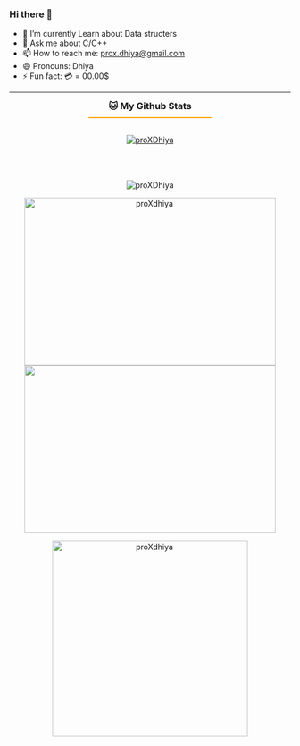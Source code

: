 ### Hi there 👋


- 🌱 I’m currently Learn about Data structers
- 💬 Ask me about C/C++
- 📫 How to reach me: prox.dhiya@gmail.com
- 😄 Pronouns: Dhiya
- ⚡ Fun fact: 💳 = 00.00$

<hr>

<h3 style="text-align: center; border-bottom: 2px solid orange; padding: 0 0 10px 0; width: 220px; margin: 0 auto; margin-bottom: 30px;">
    <b>🐱 My Github Stats</b>
</h3>

<p align="center">
<a href="https://github.com/proXdhiya/github-profile-trophy"><img src="https://github-profile-trophy.vercel.app/?username=proXdhiya&theme=dracula" alt="proXDhiya" /></a>
</p>


<p align="center" style="padding-top: 50px;">
<img src="https://activity-graph.herokuapp.com/graph?username=proXDhiya&theme=github" alt="proXDhiya" />
</p>


<p align="center">
    <img style="width: 450px; height: 300px;" src="https://github-readme-stats.vercel.app/api?username=proXDhiya&show_icons=true&theme=gotham" alt="proXdhiya" />
    <img style="width: 450px; height: 300px;" src="http://github-readme-streak-stats.herokuapp.com?user=proXDhiya&theme=gotham&hide_border=true&fire=DD5A1A&ring=DDBD1C&currStreakNum=439C5D)" />
</p>

<p align="center">
    <img style="width: 350px;" src="https://github-readme-stats.vercel.app/api/top-langs/?username=proXDhiya&count_private=true&theme=gotham&line_height=30&hide=html&layout=default" alt="proXdhiya" />
</p>
